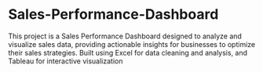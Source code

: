 # Sales-Performance-Dashboard
This project is a Sales Performance Dashboard designed to analyze and visualize sales data, providing actionable insights for businesses to optimize their sales strategies. Built using Excel for data cleaning and analysis, and Tableau for interactive visualization
